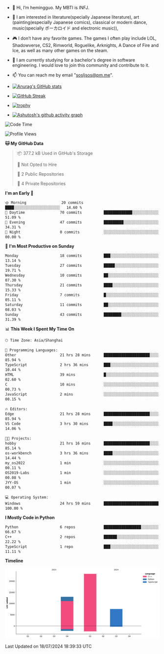 - 👋 Hi, I’m hemingguo. My MBTI is INFJ.
- 🎨 I am interested in literature(specially Japanese literature), art (painting(especially Japanese comics), classical or modern dance, music(specially ボーカロイド and electronic music)),
- 🎮 I don’t have any favorite games. The games I often play include LOL, Shadowverse, CS2, Rimworld, Roguelike, Arknights, A Dance of Fire and Ice, as well as many other games on the steam.
- 🌱 I am currently studying for a bachelor's degree in software engineering. I would love to join this community and contribute to it.

- 📫 You can reach me by email "sosljsos@pm.me".


- [![Anurag's GitHub stats](https://github-readme-stats.vercel.app/api?username=hemingguo&show_icons=true&count_private=true&theme=aura&hide_border=true&icon_color=FF4500&text_color=76EE00)](https://github.com/anuraghazra/github-readme-stats)
  
- [![GitHub Streak](https://github-readme-streak-stats.herokuapp.com/?user=hemingguo&hide_border=true&theme=tokyonight)](https://git.io/streak-stats)
  
- [![trophy](https://github-profile-trophy.vercel.app/?username=hemingguo&theme=dracula)](https://github.com/ryo-ma/github-profile-trophy)
- [![Ashutosh's github activity graph](https://github-readme-activity-graph.vercel.app/graph?username=hemingguo&theme=tokyo-night&hide_border=true)](https://github.com/ashutosh00710/github-readme-activity-graph)
<!--START_SECTION:waka-->
![Code Time](http://img.shields.io/badge/Code%20Time-1%2C060%20hrs%2042%20mins-blue)

![Profile Views](http://img.shields.io/badge/Profile%20Views-0-blue)

**🐱 My GitHub Data** 

> 📦 377.2 kB Used in GitHub's Storage 
 > 
> 🚫 Not Opted to Hire
 > 
> 📜 2 Public Repositories 
 > 
> 🔑 4 Private Repositories 
 > 
**I'm an Early 🐤** 

```text
🌞 Morning                20 commits          ████░░░░░░░░░░░░░░░░░░░░░   14.60 % 
🌆 Daytime                70 commits          █████████████░░░░░░░░░░░░   51.09 % 
🌃 Evening                47 commits          █████████░░░░░░░░░░░░░░░░   34.31 % 
🌙 Night                  0 commits           ░░░░░░░░░░░░░░░░░░░░░░░░░   00.00 % 
```
📅 **I'm Most Productive on Sunday** 

```text
Monday                   18 commits          ███░░░░░░░░░░░░░░░░░░░░░░   13.14 % 
Tuesday                  27 commits          █████░░░░░░░░░░░░░░░░░░░░   19.71 % 
Wednesday                10 commits          ██░░░░░░░░░░░░░░░░░░░░░░░   07.30 % 
Thursday                 21 commits          ████░░░░░░░░░░░░░░░░░░░░░   15.33 % 
Friday                   7 commits           █░░░░░░░░░░░░░░░░░░░░░░░░   05.11 % 
Saturday                 11 commits          ██░░░░░░░░░░░░░░░░░░░░░░░   08.03 % 
Sunday                   43 commits          ████████░░░░░░░░░░░░░░░░░   31.39 % 
```


📊 **This Week I Spent My Time On** 

```text
🕑︎ Time Zone: Asia/Shanghai

💬 Programming Languages: 
Other                    21 hrs 28 mins      █████████████████████░░░░   85.94 % 
TypeScript               2 hrs 36 mins       ███░░░░░░░░░░░░░░░░░░░░░░   10.44 % 
HTML                     39 mins             █░░░░░░░░░░░░░░░░░░░░░░░░   02.60 % 
C                        10 mins             ░░░░░░░░░░░░░░░░░░░░░░░░░   00.73 % 
JavaScript               2 mins              ░░░░░░░░░░░░░░░░░░░░░░░░░   00.15 % 

🔥 Editors: 
Edge                     21 hrs 28 mins      █████████████████████░░░░   85.94 % 
VS Code                  3 hrs 30 mins       ████░░░░░░░░░░░░░░░░░░░░░   14.06 % 

🐱‍💻 Projects: 
hobby                    21 hrs 16 mins      █████████████████████░░░░   85.14 % 
os-workbench             3 hrs 36 mins       ████░░░░░░░░░░░░░░░░░░░░░   14.44 % 
my_os2022                1 min               ░░░░░░░░░░░░░░░░░░░░░░░░░   00.11 % 
OS2019-Labs              1 min               ░░░░░░░░░░░░░░░░░░░░░░░░░   00.08 % 
JYY-OS                   1 min               ░░░░░░░░░░░░░░░░░░░░░░░░░   00.07 % 

💻 Operating System: 
Windows                  24 hrs 59 mins      █████████████████████████   100.00 % 
```

**I Mostly Code in Python** 

```text
Python                   6 repos             █████████████████░░░░░░░░   66.67 % 
C++                      2 repos             ██████░░░░░░░░░░░░░░░░░░░   22.22 % 
TypeScript               1 repo              ███░░░░░░░░░░░░░░░░░░░░░░   11.11 % 
```



**Timeline**

![Lines of Code chart](https://raw.githubusercontent.com/hemingguo/hemingguo/main/assets/bar_graph.png)


 Last Updated on 18/07/2024 18:39:33 UTC
<!--END_SECTION:waka-->
<!---
hemingguo/hemingguo is a ✨ special ✨ repository because its `README.md` (this file) appears on your GitHub profile.
You can click the Preview link to take a look at your changes.
--->
